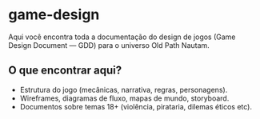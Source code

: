 # game-design

Aqui você encontra toda a documentação do design de jogos (Game Design Document — GDD) para o universo Old Path Nautam.

## O que encontrar aqui?

- Estrutura do jogo (mecânicas, narrativa, regras, personagens).
- Wireframes, diagramas de fluxo, mapas de mundo, storyboard.
- Documentos sobre temas 18+ (violência, pirataria, dilemas éticos etc).

